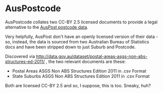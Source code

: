 AusPostcode
================================

AusPostcode collates two CC-BY 2.5 licensed documents to provide a legal alternative to the [AusPost postcode data](http://auspost.com.au/products-and-services/download-postcode-data.html).

Very helpfully, AusPost don't have an openly licensed version of their data - so, instead, the data is sourced from two Australian Bureau of Statistics docs and have been stripped down to just Suburb and Postcode.

Discovered via http://data.gov.au/dataset/postal-areas-asgs-non-abs-structures-ed-2011/ , the two relevant documents are these:

* Postal Areas ASGS Non ABS Structures Edition 2011 in .csv Format 		
* State Suburbs ASGS Non ABS Structures Edition 2011 in .csv Format 

Both are licensed CC-BY 2.5 and so, I suppose, this is too. Sneaky, huh?
